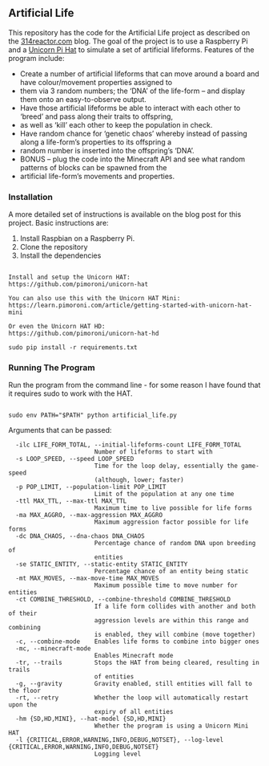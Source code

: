 ## Artificial Life

This repository has the code for the Artificial Life project as described on the 
[314reactor.com](https://314reactor.com/2017/10/16/artificial-life-project/) blog. 
The goal of the project is to use a Raspberry Pi and a [Unicorn Pi Hat](https://shop.pimoroni.com/products/unicorn-hat) 
to simulate a set of artificial lifeforms. Features of the program include: 

* Create a number of artificial lifeforms that can move around a board and have colour/movement properties assigned to 
* them via 3 random numbers; the ‘DNA’ of the life-form – and display them onto an easy-to-observe output.
* Have those artificial lifeforms be able to interact with each other to ‘breed’ and pass along their traits to offspring, 
* as well as ‘kill’ each other to keep the population in check.
* Have random chance for ‘genetic chaos’ whereby instead of passing along a life-form’s properties to its offspring a 
* random number is inserted into the offspring’s ‘DNA’.
* BONUS – plug the code into the Minecraft API and see what random patterns of blocks can be spawned from the 
* artificial life-form’s movements and properties.


### Installation

A more detailed set of instructions is available on the blog post for this project. Basic instructions are: 

1. Install Raspbian on a Raspberry Pi. 
2. Clone the repository
3. Install the dependencies

```

Install and setup the Unicorn HAT:
https://github.com/pimoroni/unicorn-hat

You can also use this with the Unicorn HAT Mini:
https://learn.pimoroni.com/article/getting-started-with-unicorn-hat-mini

Or even the Unicorn HAT HD:
https://github.com/pimoroni/unicorn-hat-hd

sudo pip install -r requirements.txt

```

### Running The Program

Run the program from the command line - for some reason I have found that it requires sudo to work with the HAT.

```

sudo env PATH="$PATH" python artificial_life.py

```

Arguments that can be passed: 

```
  -ilc LIFE_FORM_TOTAL, --initial-lifeforms-count LIFE_FORM_TOTAL
                        Number of lifeforms to start with
  -s LOOP_SPEED, --speed LOOP_SPEED
                        Time for the loop delay, essentially the game-speed
                        (although, lower; faster)
  -p POP_LIMIT, --population-limit POP_LIMIT
                        Limit of the population at any one time
  -ttl MAX_TTL, --max-ttl MAX_TTL
                        Maximum time to live possible for life forms
  -ma MAX_AGGRO, --max-aggression MAX_AGGRO
                        Maximum aggression factor possible for life forms
  -dc DNA_CHAOS, --dna-chaos DNA_CHAOS
                        Percentage chance of random DNA upon breeding of
                        entities
  -se STATIC_ENTITY, --static-entity STATIC_ENTITY
                        Percentage chance of an entity being static
  -mt MAX_MOVES, --max-move-time MAX_MOVES
                        Maximum possible time to move number for entities
  -ct COMBINE_THRESHOLD, --combine-threshold COMBINE_THRESHOLD
                        If a life form collides with another and both of their
                        aggression levels are within this range and combining
                        is enabled, they will combine (move together)
  -c, --combine-mode    Enables life forms to combine into bigger ones
  -mc, --minecraft-mode
                        Enables Minecraft mode
  -tr, --trails         Stops the HAT from being cleared, resulting in trails
                        of entities
  -g, --gravity         Gravity enabled, still entities will fall to the floor
  -rt, --retry          Whether the loop will automatically restart upon the
                        expiry of all entities
  -hm {SD,HD,MINI}, --hat-model {SD,HD,MINI}
                        Whether the program is using a Unicorn Mini HAT
  -l {CRITICAL,ERROR,WARNING,INFO,DEBUG,NOTSET}, --log-level {CRITICAL,ERROR,WARNING,INFO,DEBUG,NOTSET}
                        Logging level
```